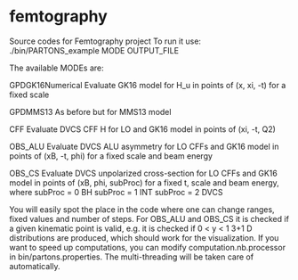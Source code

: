 # femtography
Source codes for Femtography project
To run it use:
./bin/PARTONS_example MODE OUTPUT_FILE

The available MODEs are:

GPDGK16Numerical
Evaluate GK16 model for H_u in points of (x, xi, -t) for a fixed scale

GPDMMS13
As before but for MMS13 model

CFF
Evaluate DVCS CFF H for LO and GK16 model in points of (xi, -t, Q2)

OBS_ALU
Evaluate DVCS ALU asymmetry  for LO CFFs and GK16 model in points of (xB, -t, phi) for a fixed scale and beam energy

OBS_CS
Evaluate DVCS unpolarized cross-section  for LO CFFs and GK16 model in points of (xB, phi, subProc) for a fixed t, scale and beam energy, where
subProc = 0 BH
subProc = 1 INT
subProc = 2 DVCS

You will easily spot the place in the code where one can change ranges, fixed values and number of steps. 
For OBS_ALU and OBS_CS it is checked if a given kinematic point is valid, e.g. it is checked if 0 < y < 1
3+1 D distributions are produced, which should work for the visualization.
If you want to speed up computations, you can modify computation.nb.processor in bin/partons.properties. The multi-threading will be taken care of automatically.
